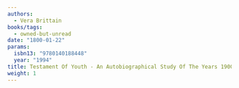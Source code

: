 ```yaml
---
authors:
  - Vera Brittain
books/tags:
  - owned-but-unread
date: "1800-01-22"
params:
  isbn13: "9780140188448"
  year: "1994"
title: Testament Of Youth - An Autobiographical Study Of The Years 1900-1925
weight: 1
---
```


<!--more-->
